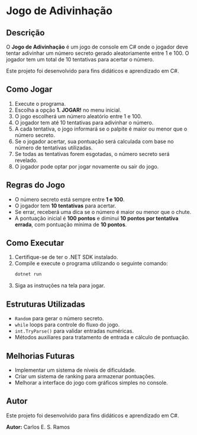 # Jogo de Adivinhação

## Descrição
O **Jogo de Adivinhação** é um jogo de console em C# onde o jogador deve tentar adivinhar um número secreto gerado aleatoriamente entre 1 e 100. O jogador tem um total de 10 tentativas para acertar o número.

Este projeto foi desenvolvido para fins didáticos e aprendizado em C#.

## Como Jogar
1. Execute o programa.
2. Escolha a opção **1. JOGAR!** no menu inicial.
3. O jogo escolherá um número aleatório entre 1 e 100.
4. O jogador tem até 10 tentativas para adivinhar o número.
5. A cada tentativa, o jogo informará se o palpite é maior ou menor que o número secreto.
6. Se o jogador acertar, sua pontuação será calculada com base no número de tentativas utilizadas.
7. Se todas as tentativas forem esgotadas, o número secreto será revelado.
8. O jogador pode optar por jogar novamente ou sair do jogo.

## Regras do Jogo
- O número secreto está sempre entre **1 e 100**.
- O jogador tem **10 tentativas** para acertar.
- Se errar, receberá uma dica se o número é maior ou menor que o chute.
- A pontuação inicial é **100 pontos** e diminui **10 pontos por tentativa errada**, com pontuação mínima de **10 pontos**.

## Como Executar
1. Certifique-se de ter o .NET SDK instalado.
2. Compile e execute o programa utilizando o seguinte comando:
   ```sh
   dotnet run
   ```
3. Siga as instruções na tela para jogar.

## Estruturas Utilizadas
- `Random` para gerar o número secreto.
- `while` loops para controle do fluxo do jogo.
- `int.TryParse()` para validar entradas numéricas.
- Métodos auxiliares para tratamento de entrada e cálculo de pontuação.

## Melhorias Futuras
- Implementar um sistema de níveis de dificuldade.
- Criar um sistema de ranking para armazenar pontuações.
- Melhorar a interface do jogo com gráficos simples no console.

## Autor
Este projeto foi desenvolvido para fins didáticos e aprendizado em C#.

**Autor:** Carlos E. S. Ramos

